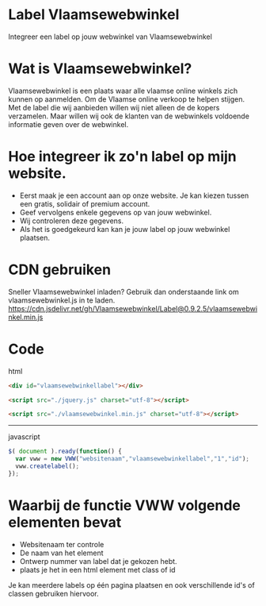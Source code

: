 # Label Vlaamsewebwinkel
Integreer een label op jouw webwinkel van Vlaamsewebwinkel

# Wat is Vlaamsewebwinkel?
Vlaamsewebwinkel is een plaats waar alle vlaamse online winkels zich kunnen op aanmelden. Om de Vlaamse online verkoop te helpen stijgen. Met de label die wij aanbieden willen wij niet alleen de de kopers verzamelen. Maar willen wij ook de klanten van de webwinkels voldoende informatie geven over de webwinkel.

# Hoe integreer ik zo'n label op mijn website.
- Eerst maak je een account aan op onze website.
  Je kan kiezen tussen een gratis, solidair of premium account.
- Geef vervolgens enkele gegevens op van jouw webwinkel.
- Wij controleren deze gegevens.
- Als het is goedgekeurd kan kan je jouw label op jouw webwinkel plaatsen.

# CDN gebruiken
Sneller Vlaamsewebwinkel inladen?
Gebruik dan onderstaande link om vlaamsewebwinkel.js in te laden.
https://cdn.jsdelivr.net/gh/Vlaamsewebwinkel/Label@0.9.2.5/vlaamsewebwinkel.min.js

# Code

html
```html
<div id="vlaamsewebwinkellabel"></div>
```
```html
<script src="./jquery.js" charset="utf-8"></script>
```
```html
<script src="./vlaamsewebwinkel.min.js" charset="utf-8"></script>
```
****

javascript
```javascript
$( document ).ready(function() {
  var vww = new VWW("websitenaam","vlaamsewebwinkellabel","1","id");
  vww.createlabel();
});
```

# Waarbij de functie VWW volgende elementen bevat
* Websitenaam ter controle
* De naam van het element
* Ontwerp nummer van label dat je gekozen hebt.
* plaats je het in een html element met class of id

Je kan meerdere labels op één pagina plaatsen en ook verschillende id's of classen gebruiken hiervoor.
